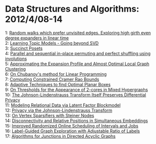 # Data Structures and Algorithms: 2012/4/08-14  
1: [Random walks which prefer unvisited edges. Exploring high girth even  degree expanders in linear time](https://doi.org/10.48550/arXiv.1204.1939)  
2: [Learning Topic Models - Going beyond SVD](https://doi.org/10.48550/arXiv.1204.1956)  
3: [Succinct Posets](https://doi.org/10.48550/arXiv.1204.1957)  
4: [Parallel and sequential in-place permuting and perfect shuffling using  involutions](https://doi.org/10.48550/arXiv.1204.1958)  
5: [Approximating the Expansion Profile and Almost Optimal Local Graph  Clustering](https://doi.org/10.48550/arXiv.1204.2021)  
6: [On Chubanov's method for Linear Programming](https://doi.org/10.48550/arXiv.1204.2031)  
7: [Computing Constrained Cramer Rao Bounds](https://doi.org/10.48550/arXiv.1204.2033)  
8: [Adaptive Techniques to find Optimal Planar Boxes](https://doi.org/10.48550/arXiv.1204.2034)  
9: [On Thresholds for the Appearance of 2-cores in Mixed Hypergraphs](https://doi.org/10.48550/arXiv.1204.2131)  
10: [The Johnson-Lindenstrauss Transform Itself Preserves Differential  Privacy](https://doi.org/10.48550/arXiv.1204.2136)  
11: [Modeling Relational Data via Latent Factor Blockmodel](https://doi.org/10.48550/arXiv.1204.2581)  
12: [Privacy via the Johnson-Lindenstrauss Transform](https://doi.org/10.48550/arXiv.1204.2606)  
13: [On Vertex Sparsifiers with Steiner Nodes](https://doi.org/10.48550/arXiv.1204.2844)  
14: [Disconnectivity and Relative Positions in Simultaneous Embeddings](https://doi.org/10.48550/arXiv.1204.2903)  
15: [Improved Randomized Online Scheduling of Intervals and Jobs](https://doi.org/10.48550/arXiv.1204.2933)  
16: [Label-Guided Graph Exploration with Adjustable Ratio of Labels](https://doi.org/10.48550/arXiv.1204.2955)  
17: [Algorithms for Junctions in Directed Acyclic Graphs](https://doi.org/10.48550/arXiv.1204.3113)  